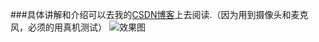 ###具体讲解和介绍可以去我的[CSDN博客](http://blog.csdn.net/wang631106979/article/details/51498009)上去阅读.（因为用到摄像头和麦克风，必须的用真机测试）
![效果图](http://img.blog.csdn.net/20160525152423044)
